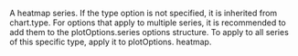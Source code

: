 A heatmap series. If the type option is
not specified, it is inherited from chart.type.
For options that apply to multiple series, it is recommended to add
them to the plotOptions.series options structure.
To apply to all series of this specific type, apply it to plotOptions.
heatmap.